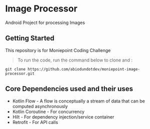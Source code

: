 # Image Processor

Android Project for processing Images

## Getting Started

This repository is for Moniepoint Coding Challenge

> To run the code, run the command below to clone and :

```
git clone https://github.com/abiodundotdev/moniepoint-image-processor.git
```



## Core Dependencies used and their uses
- Kotlin Flow - A flow is conceptually a stream of data that can be computed asynchronously
- Kotlin Coroutine - For concurrency
- Hilt -  For dependency injection/service container
- Retrofit - For API calls


